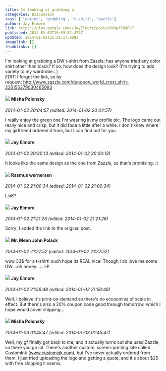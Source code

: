 ```yaml
---
title: Im looking at grabbing a
categories: Discussion
tags: ['looking', 'grabbing', 't-shirt', 'zazzle']
author: Jay Elmore
link: https://plus.google.com/+JayElmore/posts/NVHpJ5bXFVP
published: 2014-01-02T19:59:52.474Z
updated: 2014-01-02T21:21:17.000Z
imagelink: []
thumblinks: []
---
```


I&#39;m looking at grabbing a DW t-shirt from Zazzle; has anyone tried any color shirt other than black? If so, how does the design look? (I&#39;m trying to add variety to my wardrobe...)<br /><i>EDIT:</i> I forgot the link, so by request: <a href="http://www.zazzle.com/dungeon_world_crest_shirt-235155379030465093" class="ot-anchor">http://www.zazzle.com/dungeon_world_crest_shirt-235155379030465093</a>
<div id='comment z13veptp0vrni3iw004cjjgpisukcj5rhxw0k'>
  <h4><img src='{{site.baseurl}}//images/avatars/116245899164381280330_photo.jpg'> Misha Polonsky</h4>
      <p><cite>2014-01-02 20:04:57 (edited: 2014-01-02 20:04:57)</cite></p>
        <p>I really enjoy the green one I&#39;m wearing in my profile pic. The logo came out really nice and crisp, but it did fade a little after a while. I don&#39;t know where my girlfriend ordered it from, but I can find out for you.</p>
</div>
        

<div id='comment z13veptp0vrni3iw004cjjgpisukcj5rhxw0k'>
  <h4><img src='{{site.baseurl}}//images/avatars/103582671075348966846_photo.jpg'> Jay Elmore</h4>
      <p><cite>2014-01-02 20:30:13 (edited: 2014-01-02 20:30:13)</cite></p>
        <p>It looks like the same design as the one from Zazzle, so that&#39;s promising. :)</p>
</div>
        

<div id='comment z13veptp0vrni3iw004cjjgpisukcj5rhxw0k'>
  <h4><img src='{{site.baseurl}}//images/avatars/109943718077377941382_photo.jpg'> Rasmus wernersen</h4>
      <p><cite>2014-01-02 21:00:34 (edited: 2014-01-02 21:00:34)</cite></p>
        <p>LinK?</p>
</div>
        

<div id='comment z13veptp0vrni3iw004cjjgpisukcj5rhxw0k'>
  <h4><img src='{{site.baseurl}}//images/avatars/103582671075348966846_photo.jpg'> Jay Elmore</h4>
      <p><cite>2014-01-02 21:21:26 (edited: 2014-01-02 21:21:26)</cite></p>
        <p>Sorry; I added the link to the original post.</p>
</div>
        

<div id='comment z13veptp0vrni3iw004cjjgpisukcj5rhxw0k'>
  <h4><img src='{{site.baseurl}}//images/avatars/110022047881640166399_photo.jpg'> Mr. Mean John Polack</h4>
      <p><cite>2014-01-02 21:27:52 (edited: 2014-01-02 21:27:52)</cite></p>
        <p>wow 33$ for a t-shirt! ouch hope its REAL nice! Though I do love me some DW....oh honey......:-P</p>
</div>
        

<div id='comment z13veptp0vrni3iw004cjjgpisukcj5rhxw0k'>
  <h4><img src='{{site.baseurl}}//images/avatars/103582671075348966846_photo.jpg'> Jay Elmore</h4>
      <p><cite>2014-01-02 21:56:48 (edited: 2014-01-02 21:56:48)</cite></p>
        <p>Well, I believe it&#39;s print-on-demand so there&#39;s no economies of scale in effect. But there&#39;s also a 20% coupon code good through tomorrow, which I hope would cover shipping...</p>
</div>
        

<div id='comment z13veptp0vrni3iw004cjjgpisukcj5rhxw0k'>
  <h4><img src='{{site.baseurl}}//images/avatars/116245899164381280330_photo.jpg'> Misha Polonsky</h4>
      <p><cite>2014-01-03 01:45:47 (edited: 2014-01-03 01:45:47)</cite></p>
        <p>Well, my gf finally got back to me, and it actually turns out she used Zazzle, so there you go lol. There&#39;s another custom, screen-printing site called CustomInk (<a href="http://www.customink.com" class="ot-anchor">www.customink.com</a>), but I&#39;ve never actually ordered from them. I just tried uploading the logo and getting a quote, and it&#39;s about $25 with free shipping it seems.</p>
</div>
        